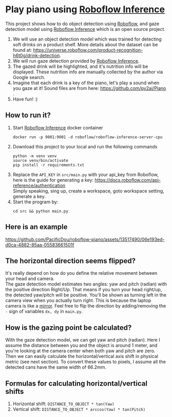 # Play piano using [Roboflow Inference](https://github.com/roboflow/inference)

This project shows how to do object detection using [Roboflow](https://roboflow.com/), and gaze detection model using [Roboflow Inference](https://github.com/roboflow/inference) which is an open source project.
1. We will use an object detection model which was trained for detecting soft drinks on a product shelf. More details about the dataset can be found at: https://universe.roboflow.com/product-recognition-h6t0g/drink-detection.
2. We will run gaze detection provided by [Roboflow Inference](https://github.com/roboflow/inference).
3. The gazed drink will be highlighted, and it's nutrition info will be displayed. These nutrition info are manually collected by the author via Google search.
4. Imagine that each drink is a key of the piano, let's play a sound when you gaze at it! Sound files are from here: https://github.com/py2ai/Piano .
5. Have fun! :)


## How to run it?
1. Start [Roboflow Inference](https://github.com/roboflow/inference) docker container  
   ```
   docker run -p 9001:9001 -d roboflow/roboflow-inference-server-cpu
   ```
2. Download this project to your local and run the following commands
   ```
   python -m venv venv
   source venv/bin/activate
   pip install -r requirements.txt
   ```
3. Replace the `API_KEY` in `src/main.py` with your api_key from Roboflow, here is the guide for generating a key: https://docs.roboflow.com/api-reference/authentication  
   Simply speaking, sing up, create a workspace, goto workspace setting, generate a key.
4. Start the program by:  
   ```
   cd src && python main.py
   ```


## Here is an example

https://github.com/PacificDou/roboflow-piano/assets/13517490/06e193ed-d0ca-4882-85aa-05583661501f



## The horizontal direction seems flipped?
It's really depend on how do you define the relative movement between your head and camera.  
The gaze detection model estimates two angles: yaw and pitch (radian) with the positive direction Right/Up.
That means if you turn your head right/up, the detected yaw/pitch will be positive.
You'll be shown as turning left in the camera view when you actually turn right. 
This is because the laptop camera is like a [mirror](https://www.wtamu.edu/~cbaird/sq/2013/01/05/why-do-mirrors-flip-left-to-right-and-not-up-to-down/).
Feel free to flip the direction by adding/removing the `-` sign of variables `dx, dy` in `main.py`.


## How is the gazing point be calculated?
With the gaze detection model, we can get yaw and pitch (radian).
Here I assume the distance between you and the object is around 1 meter, and you're looking at the camera center when both yaw and pitch are zero.
Then we can easily calculate the horizontal/vertical axis shift in physical metric (see next section).
To convert these values to pixels, I assume all the detected cans have the same width of 66.2mm.


## Formulas for calculating horizontal/vertical shifts
1. Horizontal shift: `DISTANCE_TO_OBJECT * tan(Yaw)`  
2. Vertical shift: `DISTANCE_TO_OBJECT * arccos(Yaw) * tan(Pitch)`  

